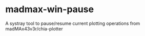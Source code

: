 # madmax-win-pause
A systray tool to pause/resume current plotting operations from madMAx43v3r/chia-plotter
